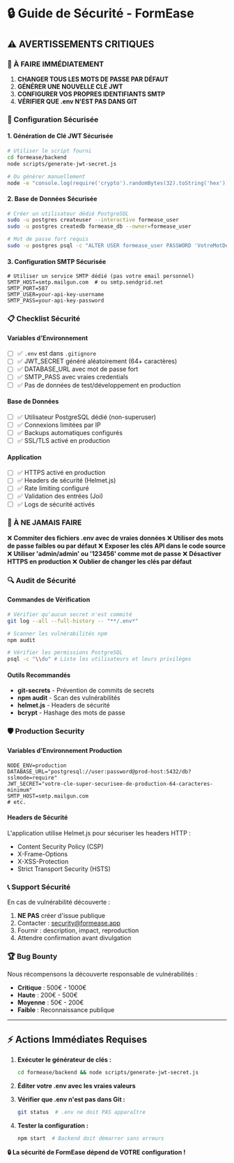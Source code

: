 # 🔒 Guide de Sécurité - FormEase

## ⚠️ AVERTISSEMENTS CRITIQUES

### 🚨 À FAIRE IMMÉDIATEMENT

1. **CHANGER TOUS LES MOTS DE PASSE PAR DÉFAUT**
2. **GÉNÉRER UNE NOUVELLE CLÉ JWT**
3. **CONFIGURER VOS PROPRES IDENTIFIANTS SMTP**
4. **VÉRIFIER QUE .env N'EST PAS DANS GIT**

### 🔐 Configuration Sécurisée

#### 1. Génération de Clé JWT Sécurisée
```bash
# Utiliser le script fourni
cd formease/backend
node scripts/generate-jwt-secret.js

# Ou générer manuellement
node -e "console.log(require('crypto').randomBytes(32).toString('hex'))"
```

#### 2. Base de Données Sécurisée
```bash
# Créer un utilisateur dédié PostgreSQL
sudo -u postgres createuser --interactive formease_user
sudo -u postgres createdb formease_db --owner=formease_user

# Mot de passe fort requis
sudo -u postgres psql -c "ALTER USER formease_user PASSWORD 'VotreMotDePasseTresFort123!@#';"
```

#### 3. Configuration SMTP Sécurisée
```env
# Utiliser un service SMTP dédié (pas votre email personnel)
SMTP_HOST=smtp.mailgun.com  # ou smtp.sendgrid.net
SMTP_PORT=587
SMTP_USER=your-api-key-username
SMTP_PASS=your-api-key-password
```

### 📋 Checklist Sécurité

#### Variables d'Environnement
- [ ] ✅ `.env` est dans `.gitignore`
- [ ] ✅ JWT_SECRET généré aléatoirement (64+ caractères)
- [ ] ✅ DATABASE_URL avec mot de passe fort
- [ ] ✅ SMTP_PASS avec vraies credentials
- [ ] ✅ Pas de données de test/développement en production

#### Base de Données
- [ ] ✅ Utilisateur PostgreSQL dédié (non-superuser)
- [ ] ✅ Connexions limitées par IP
- [ ] ✅ Backups automatiques configurés
- [ ] ✅ SSL/TLS activé en production

#### Application
- [ ] ✅ HTTPS activé en production
- [ ] ✅ Headers de sécurité (Helmet.js)
- [ ] ✅ Rate limiting configuré
- [ ] ✅ Validation des entrées (Joi)
- [ ] ✅ Logs de sécurité activés

### 🚫 À NE JAMAIS FAIRE

❌ **Commiter des fichiers .env avec de vraies données**
❌ **Utiliser des mots de passe faibles ou par défaut**
❌ **Exposer les clés API dans le code source**
❌ **Utiliser 'admin/admin' ou '123456' comme mot de passe**
❌ **Désactiver HTTPS en production**
❌ **Oublier de changer les clés par défaut**

### 🔍 Audit de Sécurité

#### Commandes de Vérification
```bash
# Vérifier qu'aucun secret n'est commité
git log --all --full-history -- "**/.env*"

# Scanner les vulnérabilités npm
npm audit

# Vérifier les permissions PostgreSQL
psql -c "\\du" # Liste les utilisateurs et leurs privilèges
```

#### Outils Recommandés
- **git-secrets** - Prévention de commits de secrets
- **npm audit** - Scan des vulnérabilités
- **helmet.js** - Headers de sécurité
- **bcrypt** - Hashage des mots de passe

### 🛡️ Production Security

#### Variables d'Environnement Production
```env
NODE_ENV=production
DATABASE_URL="postgresql://user:password@prod-host:5432/db?sslmode=require"
JWT_SECRET="votre-cle-super-securisee-de-production-64-caracteres-minimum"
SMTP_HOST=smtp.mailgun.com
# etc.
```

#### Headers de Sécurité
L'application utilise Helmet.js pour sécuriser les headers HTTP :
- Content Security Policy (CSP)
- X-Frame-Options
- X-XSS-Protection
- Strict Transport Security (HSTS)

### 📞 Support Sécurité

En cas de vulnérabilité découverte :
1. **NE PAS** créer d'issue publique
2. Contacter : security@formease.app
3. Fournir : description, impact, reproduction
4. Attendre confirmation avant divulgation

### 🏆 Bug Bounty

Nous récompensons la découverte responsable de vulnérabilités :
- **Critique** : 500€ - 1000€
- **Haute** : 200€ - 500€
- **Moyenne** : 50€ - 200€
- **Faible** : Reconnaissance publique

---

## ⚡ Actions Immédiates Requises

1. **Exécuter le générateur de clés :**
   ```bash
   cd formease/backend && node scripts/generate-jwt-secret.js
   ```

2. **Éditer votre .env avec les vraies valeurs**

3. **Vérifier que .env n'est pas dans Git :**
   ```bash
   git status  # .env ne doit PAS apparaître
   ```

4. **Tester la configuration :**
   ```bash
   npm start  # Backend doit démarrer sans erreurs
   ```

**🔒 La sécurité de FormEase dépend de VOTRE configuration !**
